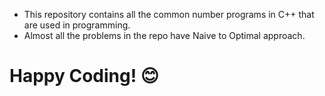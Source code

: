 
- This repository contains all the common number programs in C++ that are used in programming.
- Almost all the problems in the repo have Naive to Optimal approach.

# Happy Coding! 😊
